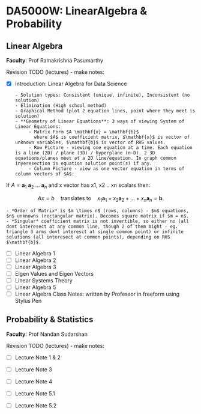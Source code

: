 # DA5000W: LinearAlgebra & Probability

## Linear Algebra

**Faculty**: Prof Ramakrishna Pasumarthy

Revision TODO (lectures) - make notes:

- [x] Introduction: Linear Algebra for Data Science
      
      - Solution types: Consistent (unique, infinite), Inconsistent (no solution)
      - Elimination (High school method)
      - Graphical Method (plot 2 equation lines, point where they meet is solution)
      - **Geometry of Linear Equations**: 3 ways of viewing System of Linear Equations:
           - Matrix Form $A \mathbf{x} = \mathbf{b}$
             where $A$ is coefficient matrix, $\mathbf{x}$ is vector of unknown variables, $\mathbf{b}$ is vector of RHS values.
           - Row Picture - viewing one equation at a time. Each equation is a line (2D) / plane (3D) / hyperplane (n-D). 2 3D equations/planes meet at a 2D line/equation. In graph common inyeresection is equation solution point(s) if any.
           - Column Picture - view as one vector equation in terms of column vectors of $A$:

If $A = \mathbf{a}_1 \ \mathbf{a}_2 \ \dots \ \mathbf{a}_n$ and x vector has x1, x2 .. xn scalars then:

$$A x = b \quad \text{translates to} \quad x_1 \mathbf{a}_1 + x_2 \mathbf{a}_2 + \dots + x_n \mathbf{a}_n = \mathbf{b}.$$

    - *Order of Matrix* is $m \times n$ (rows, columns) - $m$ equations, $n$ unknowns (rectangular matrix). Becomes square matrix if $m = n$.
    - *Singular* coefficient matrix is not invertible, so either no (all dont interesect at any common line, though 2 of them might - eg. triangle 3 arms dont interesct at single common point) or infinite solutions (all interesect at common points), depending on RHS $\mathbf{b}$.
- [ ] Linear Algebra 1
- [ ] Linear Algebra 2
- [ ] Linear Algebra 3
- [ ] Eigen Values and Eigen Vectors
- [ ] Linear Systems Theory
- [ ] Linear Algebra 5
- [ ] Linear Algebra Class Notes: written by Professor in freeform using Stylus Pen

## Probability & Statistics

**Faculty**: Prof Nandan Sudarshan
 
Revision TODO (lectures) - make notes:

- [ ] Lecture Note 1 & 2
- [ ] Lecture Note 3
- [ ] Lecture Note 4
- [ ] Lecture Note 5.1
- [ ] Lecture Note 5.2



